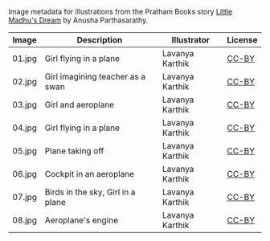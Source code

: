 Image metadata for illustrations from the Pratham Books story [Little Madhu's Dream](https://storyweaver.org.in/stories/4651-little-madhu-s-dream) by Anusha Parthasarathy.

Image | Description | Illustrator | License
----- | ----------- | ----------- | -------
01.jpg | Girl flying in a plane | Lavanya Karthik | [CC-BY](https://creativecommons.org/licenses/by/4.0/)
02.jpg | Girl imagining teacher as a swan | Lavanya Karthik | [CC-BY](https://creativecommons.org/licenses/by/4.0/)
03.jpg | Girl and aeroplane | Lavanya Karthik | [CC-BY](https://creativecommons.org/licenses/by/4.0/)
04.jpg | Girl flying in a plane | Lavanya Karthik | [CC-BY](https://creativecommons.org/licenses/by/4.0/)
05.jpg | Plane taking off | Lavanya Karthik | [CC-BY](https://creativecommons.org/licenses/by/4.0/)
06.jpg | Cockpit in an aeroplane | Lavanya Karthik | [CC-BY](https://creativecommons.org/licenses/by/4.0/)
07.jpg | Birds in the sky, Girl in a plane | Lavanya Karthik | [CC-BY](https://creativecommons.org/licenses/by/4.0/)
08.jpg | Aeroplane's engine | Lavanya Karthik | [CC-BY](https://creativecommons.org/licenses/by/4.0/)

